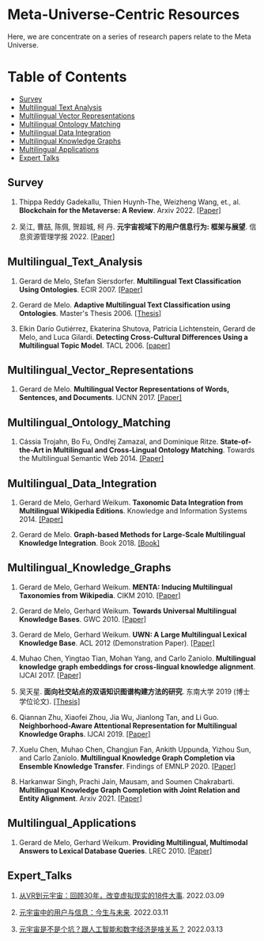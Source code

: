 # Meta-Universe-Centric Resources 



Here, we are concentrate on a series of research papers relate to the Meta Universe.   


Table of Contents
=================


  * [Survey](#Survey)
  * [Multilingual Text Analysis](#Multilingual_Text_Analysis)
  * [Multilingual Vector Representations](#Multilingual_Vector_Representations)
  * [Multilingual Ontology Matching](#Multilingual_Ontology_Matching)
  * [Multilingual Data Integration](#Multilingual_Data_Integration)
  * [Multilingual Knowledge Graphs](#Multilingual_Knowledge_Graphs)
  * [Multilingual Applications](#Multilingual_Applications)
  * [Expert Talks](#Expert_Talks)


## Survey
1. Thippa Reddy Gadekallu, Thien Huynh-The, Weizheng Wang, et., al. **Blockchain for the Metaverse: A Review**. Arxiv 2022. [[Paper]](https://arxiv.org/pdf/2203.09738.pdf)


1. 吴江, 曹喆, 陈佩, 贺超城, 柯 丹. **元宇宙视域下的用户信息行为: 框架与展望**. 信息资源管理学报 2022. [[Paper]](http://jirm.whu.edu.cn/jwk3/xxzyglxb/CN/article/openArticlePDF.jsp?id=5714)



## Multilingual_Text_Analysis
1. Gerard de Melo, Stefan Siersdorfer. **Multilingual Text Classification Using Ontologies**. ECIR 2007. [[Paper]](http://gerard.demelo.org/papers/demelo-mltc-ecir2007.pdf)


2. Gerard de Melo. **Adaptive Multilingual Text Classification using Ontologies**. Master's Thesis 2006. [[Thesis]](http://gerard.demelo.org/papers/mltc-thesis.pdf)


3. Elkin Darío Gutiérrez, Ekaterina Shutova, Patricia Lichtenstein, Gerard de Melo, and Luca Gilardi. **Detecting Cross-Cultural Differences Using a Multilingual Topic Model**. TACL 2006. [[paper]](http://gerard.demelo.org/papers/cross-cultural-tacl2016.pdf)



## Multilingual_Vector_Representations
1. Gerard de Melo. **Multilingual Vector Representations of Words, Sentences, and Documents**. IJCNN 2017. [[Paper]](http://gerard.demelo.org/papers/multilingual-representations.pdf)



## Multilingual_Ontology_Matching
1. Cássia Trojahn, Bo Fu, Ondřej Zamazal, and Dominique Ritze. **State-of-the-Art in Multilingual and Cross-Lingual Ontology Matching**. Towards the Multilingual Semantic Web 2014. [[Paper]](https://link.springer.com/chapter/10.1007%2F978-3-662-43585-4_8)




## Multilingual_Data_Integration
1. Gerard de Melo, Gerhard Weikum. **Taxonomic Data Integration from Multilingual Wikipedia Editions**. Knowledge and Information Systems 2014. [[Paper]](http://gerard.demelo.org/papers/demelo-menta-kais.pdf)


2. Gerard de Melo. **Graph-based Methods for Large-Scale Multilingual Knowledge Integration**. Book 2018. [[Book]](https://core.ac.uk/download/301023448.pdf)



## Multilingual_Knowledge_Graphs
1. Gerard de Melo, Gerhard Weikum. **MENTA: Inducing Multilingual Taxonomies from Wikipedia**. CIKM 2010. [[Paper]](http://gerard.demelo.org/papers/demelo-menta-cikm2010.pdf)


2. Gerard de Melo, Gerhard Weikum. **Towards Universal Multilingual Knowledge Bases**. GWC 2010. [[Paper]](http://gerard.demelo.org/papers/demelo-universal-lexical-gwc2010.pdf)


3. Gerard de Melo, Gerhard Weikum. **UWN: A Large Multilingual Lexical Knowledge Base**. ACL 2012 (Demonstration Paper). [[Paper]](http://gerard.demelo.org/papers/demelo-uwn-acl2012.pdf)


4. Muhao Chen, Yingtao Tian, Mohan Yang, and Carlo Zaniolo. **Multilingual knowledge graph embeddings for cross-lingual knowledge alignment**. IJCAI 2017. [[Paper]](https://dl.acm.org/doi/10.5555/3172077.3172097)


5. 吴天星. **面向社交站点的双语知识图谱构建方法的研究**. 东南大学 2019 (博士学位论文). [[Thesis]](https://kns.cnki.net/kcms/detail/detail.aspx?dbcode=CDFD&dbname=CDFDLAST2019&filename=1019650262.nh&uniplatform=NZKPT&v=OM1xTBRHgchAbJJbJ75VwIFk5UDJjT1SNVQ4WmJk6XJdScpmVihwUuF0TU03jUZW)


6. Qiannan Zhu, Xiaofei Zhou, Jia Wu, Jianlong Tan, and Li Guo. **Neighborhood-Aware Attentional Representation for Multilingual Knowledge Graphs**. IJCAI 2019. [[Paper]](https://www.ijcai.org/proceedings/2019/0269.pdf)


7. Xuelu Chen, Muhao Chen, Changjun Fan, Ankith Uppunda, Yizhou Sun, and Carlo Zaniolo. **Multilingual Knowledge Graph Completion via Ensemble Knowledge Transfer**. Findings of EMNLP 2020. [[Paper]](https://aclanthology.org/2020.findings-emnlp.290.pdf)


8. Harkanwar Singh, Prachi Jain, Mausam, and Soumen Chakrabarti. **Multilingual Knowledge Graph Completion with Joint Relation and Entity Alignment**. Arxiv 2021. [[Paper]](https://arxiv.org/abs/2104.08804)


<!-- [和AI结对编程！OpenAI与GitHub联手推出AI代码生成工具，比GPT-3更强大](https://mp.weixin.qq.com/s/6ZKdBPgv6pZ1aE4o0XRBig) -->


## Multilingual_Applications
1. Gerard de Melo, Gerhard Weikum. **Providing Multilingual, Multimodal Answers to Lexical Database Queries**. LREC 2010. [[Paper]](http://gerard.demelo.org/papers/demelo-mm-lrec2010.pdf)



## Expert_Talks
1. [从VR到元宇宙：回顾30年，改变虚拟现实的18件大事](https://mp.weixin.qq.com/s/z3gokk7YM5pb9-NSHKFq8Q). 2022.03.09

2. [元宇宙中的用户与信息：今生与未来](https://mp.weixin.qq.com/s/_ZIcxWkLvCgfjQ4hJ6vhiQ). 2022.03.11

3. [元宇宙是不是个坑？跟人工智能和数字经济是啥关系？](https://mp.weixin.qq.com/s/qe9AksxtRgX4Py-IWpyeWQ) 2022.03.13


